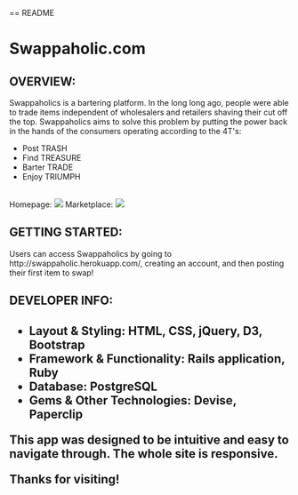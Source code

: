 == README
<h1>Swappaholic.com</h1>

<h2>OVERVIEW:</h2>
Swappaholics is a bartering platform. In the long long ago, people were able to trade items independent of wholesalers and retailers shaving their cut off the top. Swappaholics aims to solve this problem by putting the power back in the hands of the consumers operating according to the 4T's:
<ul>
	<li>Post TRASH</li>
	<li>Find TREASURE</li>
	<li>Barter TRADE</li>
	<li>Enjoy TRIUMPH</li>
</ul>

<br>
Homepage:
<img src="homepage.png">
Marketplace:
<img src="marketplace.png">
<br>

<h2>GETTING STARTED:</h2>
Users can access Swappaholics by going to http://swappaholic.herokuapp.com/, creating an account, and then posting their first item to swap!

<h2>DEVELOPER INFO:<h2>
<ul>
	<li>Layout & Styling: HTML, CSS, jQuery, D3, Bootstrap</li>
	<li>Framework & Functionality: Rails application, Ruby</li>
	<li>Database: PostgreSQL</li>
	<li>Gems & Other Technologies: Devise, Paperclip</li>
</ul>
This app was designed to be intuitive and easy to navigate through. The whole site is responsive.

Thanks for visiting!